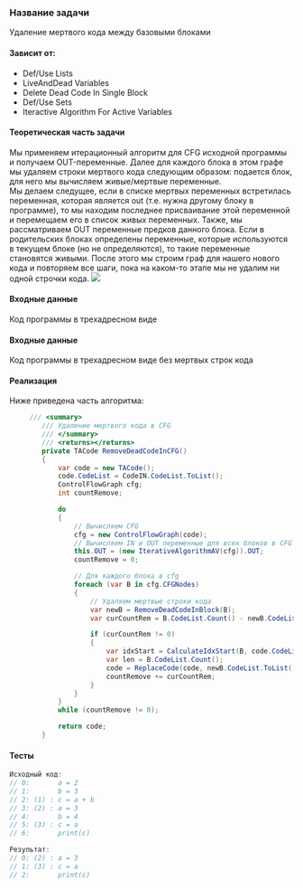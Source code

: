 ﻿### Название задачи
Удаление мертвого кода между базовыми блоками

#### Зависит от:
* Def/Use Lists
* LiveAndDead Variables
* Delete Dead Code In Single Block
* Def/Use Sets
* Iteractive Algorithm For Active Variables

#### Теоретическая часть задачи
   Мы применяем итерационный алгоритм для CFG исходной программы и получаем OUT-переменные.
Далее для каждого блока в этом графе мы удаляем строки мертвого кода следующим образом:
подается блок, для него мы вычисляем живые/мертвые переменные.  
     Мы делаем следущее, если в списке мертвых переменных встретилась переменная, которая 
является out (т.е. нужна другому блоку в программе), то мы находим последнее присваивание 
этой переменной и перемещаем его в список живых переменных. 
     Также, мы рассматриваем OUT переменные предков данного блока. Если в родительских блоках
определены переменные, которые используются в текущем блоке (но не определяются), то такие 
переменные становятся живыми.
     После этого мы строим граф для нашего нового кода и повторяем все шаги, пока на каком-то этапе
мы не удалим ни одной строчки кода.
![](https://image.ibb.co/h5tHoT/1.png)

#### Входные данные
Код программы в трехадресном виде

#### Входные данные
Код программы в трехадресном виде без мертвых строк кода

#### Реализация
Ниже приведена часть алгоритма:
```csharp
     /// <summary>
        /// Удаление мертвого кода в CFG
        /// </summary>
        /// <returns></returns>
        private TACode RemoveDeadCodeInCFG()
        {
            var code = new TACode();
            code.CodeList = CodeIN.CodeList.ToList();
            ControlFlowGraph cfg;
            int countRemove;

            do
            {
                // Вычисляем CFG
                cfg = new ControlFlowGraph(code);
                // Вычисляем IN и OUT переменные для всех блоков в CFG
                this.OUT = (new IterativeAlgorithmAV(cfg)).OUT;
                countRemove = 0;

                // Для каждого блока в cfg
                foreach (var B in cfg.CFGNodes)
                {
                    // Удаляем мертвые строки кода
                    var newB = RemoveDeadCodeInBlock(B);
                    var curCountRem = B.CodeList.Count() - newB.CodeList.Count();

                    if (curCountRem != 0)
                    {
                        var idxStart = CalculateIdxStart(B, code.CodeList);
                        var len = B.CodeList.Count();
                        code = ReplaceCode(code, newB.CodeList.ToList(), idxStart, len);
                        countRemove += curCountRem;
                    }
                }
            }
            while (countRemove != 0);

            return code;
        }
```
#### Тесты
```csharp
Исходный код:
// 0:       a = 2
// 1:       b = 3
// 2: (1) : c = a + b
// 3: (2) : a = 3
// 4:       b = 4
// 5: (3) : c = a
// 6:       print(c)

Результат:
// 0: (2) : a = 3
// 1: (3) : c = a
// 2:       print(c)
```            
